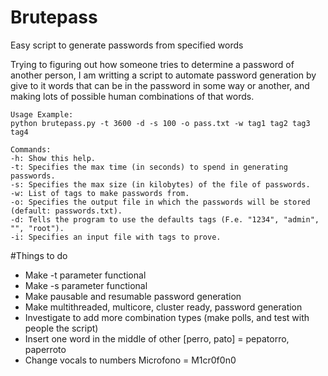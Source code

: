 # Brutepass
Easy script to generate passwords from specified words

Trying to figuring out how someone tries to determine a password of another person, I am writting a script to automate password generation by give to it words that can be in the password in some way or another, and making lots of possible human combinations of that words.

    Usage Example:
    python brutepass.py -t 3600 -d -s 100 -o pass.txt -w tag1 tag2 tag3 tag4

    Commands:
    -h: Show this help.
    -t: Specifies the max time (in seconds) to spend in generating passwords.
    -s: Specifies the max size (in kilobytes) of the file of passwords.
    -w: List of tags to make passwords from.
    -o: Specifies the output file in which the passwords will be stored (default: passwords.txt).
    -d: Tells the program to use the defaults tags (F.e. "1234", "admin", "", "root").
    -i: Specifies an input file with tags to prove.
    
#Things to do

- Make -t parameter functional
- Make -s parameter functional
- Make pausable and resumable password generation
- Make multithreaded, multicore, cluster ready, password generation
- Investigate to add more combination types (make polls, and test with people the script)
- Insert one word in the middle of other [perro, pato] = pepatorro, paperroto
- Change vocals to numbers Microfono = M1cr0f0n0
